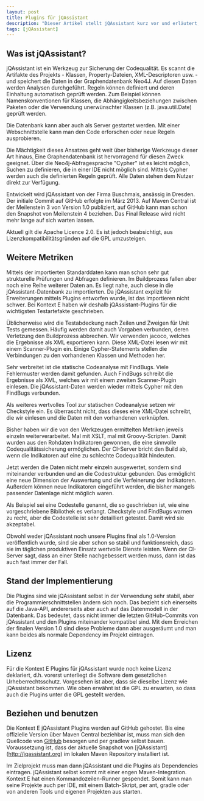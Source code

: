 ```yaml
---
layout: post
title: Plugins für jQAssistant
description: "Dieser Artikel stellt jQAssistant kurz vor und erläutert, welche Erweiterungen Kontext E bereitstellt."
tags: [jQAssistant]
---
```


Was ist jQAssistant?
--------------------

jQAssistant ist ein Werkzeug zur Sicherung der Codequalität. Es scannt die Artifakte des Projekts - Klassen, Property-Dateien, XML-Descriptoren usw. - und speichert die Daten in der Graphendatenbank Neo4J. Auf diesen Daten werden Analysen durchgeführt. Regeln können definiert und deren Einhaltung automatisch geprüft werden. Zum Beispiel können Namenskonventionen für Klassen, die Abhängigkeitsbeziehungen zwischen Paketen oder die Verwendung unerwünschter Klassen (z.B. java.util.Date) geprüft werden.  

Die Datenbank kann aber auch als Server gestartet werden. Mit einer Webschnittstelle kann man den Code erforschen oder neue Regeln ausprobieren.

Die Mächtigkeit dieses Ansatzes geht weit über bisherige Werkzeuge dieser Art hinaus. Eine Graphendatenbank ist hervorragend für diesen Zweck geeignet. Über die Neo4j-Abfragesprache "Cypher" ist es leicht möglich, Suchen zu definieren, die in einer IDE nicht möglich sind. Mittels Cypher werden auch die definierten Regeln geprüft. Alle Daten stehen dem Nutzer direkt zur Verfügung.

Entwickelt wird jQAssistant von der Firma Buschmais, ansässig in Dresden. Der initiale Commit auf GitHub erfolgte im März 2013. Auf Maven Central ist der Meilenstein 3 von Version 1.0 publiziert, auf GitHub kann man schon den Snapshot von Meilenstein 4 beziehen. Das Final Release wird nicht mehr lange auf sich warten lassen.

Aktuell gilt die Apache Licence 2.0. Es ist jedoch beabsichtigt, aus Lizenzkompatibilitätsgründen auf die GPL umzusteigen.

Weitere Metriken
----------------

Mittels der importierten Standarddaten kann man schon sehr gut strukturelle Prüfungen und Abfragen definieren. Im Buildprozess fallen aber noch eine Reihe weiterer Daten an. Es liegt nahe, auch diese in die jQAssistant-Datenbank zu importierten. Da jQAssistant explizit für Erweiterungen mittels Plugins entworfen wurde, ist das Importieren nicht schwer. Bei Kontext E haben wir deshalb jQAssistant-Plugins für die wichtigsten Testartefakte geschrieben.

Üblicherweise wird die Testabdeckung nach Zeilen und Zweigen für Unit Tests gemessen. Häufig werden damit auch Vorgaben verbunden, deren Verletzung den Buildprozess abbrechen. Wir verwenden jacoco, welches die Ergebnisse als XML exportieren kann. Diese XML-Datei lesen wir mit einem Scanner-Plugin ein. Einige Cypher-Statements stellen die Verbindungen zu den vorhandenen Klassen und Methoden her.

Sehr verbreitet ist die statische Codeanalyse mit FindBugs. Viele Fehlermuster werden damit gefunden. Auch FindBugs schreibt die Ergebnisse als XML, welches wir mit einem zweiten Scanner-Plugin einlesen. Die jQAssistant-Daten werden wieder mittels Cypher mit den FindBugs verbunden.

Als weiteres wertvolles Tool zur statischen Codeanalyse setzen wir Checkstyle ein. Es überrascht nicht, dass dieses eine XML-Datei schreibt, die wir einlesen und die Daten mit den vorhandenen verknüpfen.

Bisher haben wir die von den Werkzeugen ermittelten Metriken jeweils einzeln weiterverarbeitet. Mal mit XSLT, mal mit Groovy-Scripten. Damit wurden aus den Rohdaten Indikatoren gewonnen, die eine sinnvolle Codequalitätssicherung ermöglichen. Der CI-Server bricht den Build ab, wenn die Indikatoren auf eine zu schlechte Codequalität hindeuten.

Jetzt werden die Daten nicht mehr einzeln ausgewertet, sondern sind miteinander verbunden und an die Codestruktur gebunden. Das ermöglicht eine neue Dimension der Auswertung und die Verfeinerung der Indikatoren. Außerdem können neue Indikatoren eingeführt werden, die bisher mangels passender Datenlage nicht möglich waren.

Als Beispiel sei eine Codestelle genannt, die so geschrieben ist, wie eine vorgeschriebene Bibliothek es verlangt. Checkstyle und FindBugs warnen zu recht, aber die Codestelle ist sehr detailliert getestet. Damit wird sie akzeptabel.

Obwohl weder jQAssistant noch unsere Plugins final als 1.0-Version veröffentlich wurde, sind sie aber schon so stabil und funktionsreich, dass sie im täglichen produktiven Einsatz wertvolle Dienste leisten. Wenn der CI-Server sagt, dass an einer Stelle nachgebessert werden muss, dann ist das auch fast immer der Fall.

Stand der Implementierung
-------------------------

Die Plugins sind wie jQAssistant selbst in der Verwendung sehr stabil, aber die Programmierschnittstellen ändern sich noch. Das bezieht sich einerseits auf die Java-API, andererseits aber auch auf das Datenmodell in der Datenbank. Das bedeutet, dass nicht immer die letzten GitHub-Commits von jQAssistant und den Plugins miteinander kompatibel sind. Mit dem Erreichen der finalen Version 1.0 sind diese Probleme dann aber ausgeräumt und man kann beides als normale Dependency im Projekt eintragen.

Lizenz
------

Für die Kontext E Plugins für jQAssistant wurde noch keine Lizenz deklariert, d.h. vorerst unterliegt die Software dem gesetzlichen Urheberrechtsschutz. Vorgesehen ist aber, dass sie dieselbe Lizenz wie jQAssistant bekommen. Wie oben erwähnt ist die GPL zu erwarten, so dass auch die Plugins unter die GPL gestellt werden.

Beziehen und benutzen
---------------------

Die Kontext E jQAssistant Plugins werden auf GitHub gehostet. Bis eine offizielle Version über Maven Central beziehbar ist, muss man sich den Quellcode von [GitHub](https://github.com/kontext-e/jqassistant-plugins) besorgen und per gradlew selbst bauen. Voraussetzung ist, dass der aktuelle Snapshot von [jQAssistant] (http://jqassistant.org) im lokalen Maven Repository installiert ist.

Im Zielprojekt muss man dann jQAssistant und die Plugins als Dependencies eintragen. jQAssistant selbst kommt mit einer engen Maven-Integration. Kontext E hat einen Kommandozeilen-Runner gespendet. Somit kann man seine Projekte auch per IDE, mit einem Batch-Skript, per ant, gradle oder von anderen Tools und eigenen Projekten aus starten.
